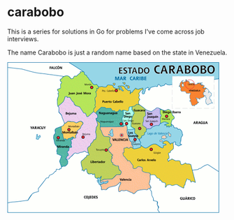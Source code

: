 # carabobo
This is a series for solutions in Go for problems I've come across job interviews.

The name Carabobo is just a random name based on the state in Venezuela.

![Carabobo](/carabobo.gif?raw=true "Carabobo")
